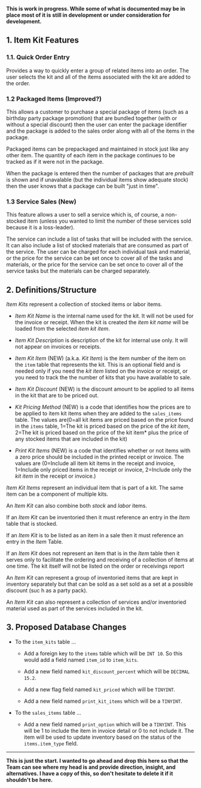 **This is work in progress.  While some of what is documented may be in place most of it is still in development or under consideration for development.**

## 1. Item Kit Features

### 1.1. **Quick Order Entry**

Provides a way to quickly enter a group of related items into an order.  The user selects the kit and all of the items associated with the kit are added to the order.

### 1.2 **Packaged Items** (Improved?)

This allows a customer to purchase a special package of items (such as a birthday party package promotion) that are bundled together (with or without a special discount) then the user can enter the package identifier and the package is added to the sales order along with all of the items in the package.

Packaged items can be prepackaged and maintained in stock just like any other item.  The quantity of each item in the package continues to be tracked as if it were not in the package.

When the package is entered then the number of packages that are *prebuilt* is shown and if unavalable (but the individual items show adequate stock) then the user knows that a package can be built "just in time".

### 1.3 **Service Sales** (New)

This feature allows a user to sell a service which is, of course, a non-stocked item (unless you wanted to limit the number of these services sold because it is a loss-leader).

The service can include a list of tasks that will be included with the service.  It can also include a list of stocked materials that are consumed as part of the service. The user can be charged for each individual task and material, or the price for the service can be set once to cover all of the tasks and materials, or the price for the service can be set once to cover all of the service tasks but the materials can be charged separately. 


## 2. Definitions/Structure

*Item Kits* represent a collection of stocked items or labor items. 

* *Item Kit Name* is the internal name used for the kit.  It will not be used for the invoice or receipt.  When the kit is created the *item kit name* will be loaded from the selected *item kit item*.

* *Item Kit Description* is description of the kit for internal use only.  It will not appear on invoices or receipts.

* *Item Kit Item* (NEW) (a.k.a. *Kit Item*) is the item number of the item on the `item` table that represents the kit.  This is an optional field and is needed only if you need the *kit item* listed on the invoice or receipt, or you need to track the the number of kits that you have available to sale.

* *Item Kit Discount* (NEW) is the discount amount to be applied to all items in the kit that are to be priced out.

* *Kit Pricing Method* (NEW) is a code that identifies how the prices are to be applied to item kit items when they are added to the `sales_items` table.  The values are(0=all kit items are priced based on the price found in the `items` table, 1=The kit is priced based on the price of the *kit item*, 2=The kit is priced based on the price of the kit item* plus the price of any stocked items that are included in the kit)

* *Print Kit Items* (NEW) is a code that identifies whether or not items with a zero price should be included in the printed receipt or invoice.  The values are (0=Include all item kit items in the receipt and invoice, 1=Include only priced items in the receipt or invoice, 2=Include only the *kit item* in the receipt or invoice.)  

*Item Kit Items* represent an individual item that is part of a kit.  The same item can be a component of multiple kits. 

An *Item Kit* can also combine both *stock* and *labor* items.

If an *Item Kit* can be inventoried then it must reference an entry in the *Item* table that is stocked.

If an *Item Kit* is to be listed as an item in a sale then it must reference an entry in the *Item* Table.

If an *Item Kit* does not represent an item that is in the *Item* table then it serves only to facilitate the ordering and receiving of a collection of items at one time.  The kit itself will not be listed on the order or receivings report
 
An *Item Kit* can represent a group of inventoried items that are kept in inventory separately but that can be sold as a set sold as a set at a possible discount (suc
h as a party pack).

An *Item Kit* can also represent a collection of services and/or inventoried material used as part of the services included in the kit.

## 3. Proposed Database Changes

- To the `item_kits` table ...

	- Add a foreign key to the `items` table which will be `INT 10`.  So this would add a field named `item_id` to `item_kits`.

	- Add a new field named `kit_discount_percent` which will be `DECIMAL 15.2`.

	- Add a new flag field named `kit_priced` which will be `TINYINT`.

	- Add a new field named `print_kit_items` which will be a `TINYINT`. 


- To the `sales_items` table ...

	- Add a new field named `print_option` which will be a `TINYINT`.  This will be 1 to include the item in invoice detail or 0 to not include it.  The item will be used to update inventory based on the status of the `items.item_type` field. 

---

**This is just the start.  I wanted to go ahead and drop this here so that the Team can see where my head is and provide direction, insight, and alternatives.  I have a copy of this, so don't hesitate to delete it if it shouldn't be here.**